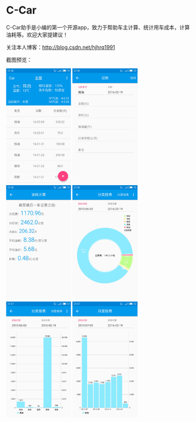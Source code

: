 # C-Car
C-Car助手是小编的第一个开源app，致力于帮助车主计算、统计用车成本，计算油耗等。欢迎大家提建议！

关注本人博客：http://blog.csdn.net/hjhrq1991

截图预览：

<img src="/screenshot/1.png" width="35%">  <img src="/screenshot/2.png" width="35%">
<img src="/screenshot/3.png" width="35%">  <img src="/screenshot/4.png" width="35%">
<img src="/screenshot/5.png" width="35%">  <img src="/screenshot/6.png" width="35%">